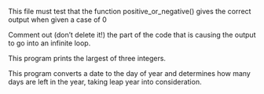This file must test that the function positive_or_negative() gives the correct output when given a case of 0

Comment out (don’t delete it!) the part of the code that is causing the output to go into an infinite loop.

This program prints the largest of three integers.

This program converts a date to the day of year and determines how many days are left in the year, taking leap year into consideration.
